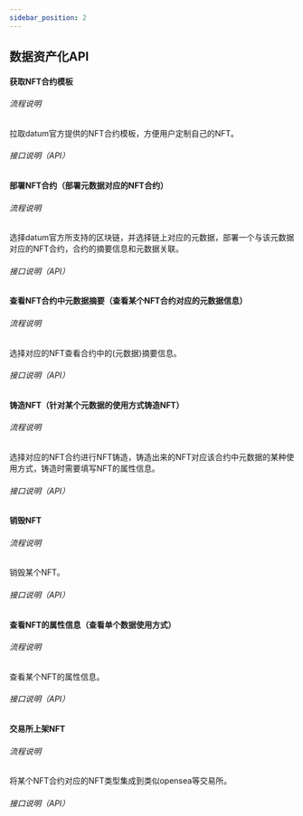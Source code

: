 ```yaml
---
sidebar_position: 2
---
```

## 数据资产化API





#### 获取NFT合约模板

###### 流程说明

  拉取datum官方提供的NFT合约模板，方便用户定制自己的NFT。

###### 接口说明（API）



#### 部署NFT合约（部署元数据对应的NFT合约）

###### 流程说明

  选择datum官方所支持的区块链，并选择链上对应的元数据，部署一个与该元数据对应的NFT合约，合约的摘要信息和元数据关联。

###### 接口说明（API）



#### 查看NFT合约中元数据摘要（查看某个NFT合约对应的元数据信息）

###### 流程说明

  选择对应的NFT查看合约中的(元数据)摘要信息。

###### 接口说明（API）



#### 铸造NFT（针对某个元数据的使用方式铸造NFT）

###### 流程说明

  选择对应的NFT合约进行NFT铸造，铸造出来的NFT对应该合约中元数据的某种使用方式，铸造时需要填写NFT的属性信息。

###### 接口说明（API）



#### 销毁NFT

###### 流程说明

  销毁某个NFT。

###### 接口说明（API）



#### 查看NFT的属性信息（查看单个数据使用方式）

###### 流程说明

  查看某个NFT的属性信息。

###### 接口说明（API）



#### 交易所上架NFT

###### 流程说明

  将某个NFT合约对应的NFT类型集成到类似opensea等交易所。

###### 接口说明（API）
